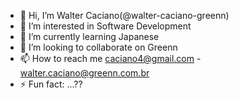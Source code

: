 - 👋 Hi, I’m Walter Caciano(@walter-caciano-greenn)
- 👀 I’m interested in Software Development
- 🌱 I’m currently learning Japanese
- 💞️ I’m looking to collaborate on Greenn
- 📫 How to reach me caciano4@gmail.com - walter.caciano@greenn.com.br
- ⚡ Fun fact: ...??

<!---
walter-caciano-greenn/walter-caciano-greenn is a ✨ special ✨ repository because its `README.md` (this file) appears on your GitHub profile.
You can click the Preview link to take a look at your changes.
--->
